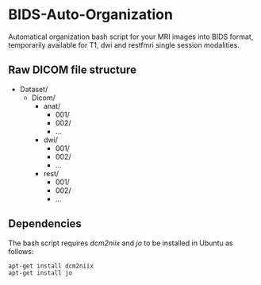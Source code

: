 # BIDS-Auto-Organization

Automatical organization bash script for your MRI images into BIDS format, temporarily available for T1, dwi and restfmri single session modalities.

## Raw DICOM file structure

* Dataset/<br>
  * Dicom/<br>
    * anat/<br>
      * 001/<br>
      * 002/<br> 
      * ...
    * dwi/<br>
      * 001/<br>
      * 002/<br>
      * ...<br>
    * rest/<br>
      * 001/<br>
      * 002/<br>
      * ...<br>

## Dependencies

The bash script requires *dcm2niix* and *jo* to be installed in Ubuntu as follows:

```Bash
apt-get install dcm2niix
apt-get install jo

